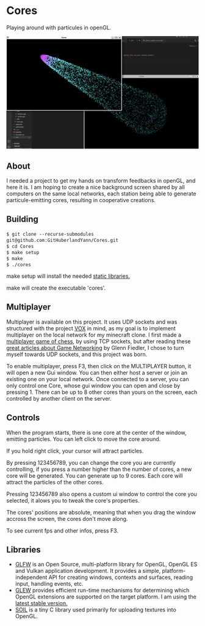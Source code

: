 # Cores
Playing around with particules in openGL.

![2bleScreens](Resources/Screenshots/thumbnail.png)

## About
I needed a project to get my hands on transform feedbacks in openGL, and here it is. I am hoping to create a nice background screen shared by all computers on the same local networks, each station being able to generate particule-emitting cores, resulting in cooperative creations.

## Building
```
$ git clone --recurse-submodules git@github.com:GitHuberlandYann/Cores.git
$ cd Cores
$ make setup
$ make
$ ./cores
```
make setup will install the needed [static libraries.](#libraries)

make will create the executable 'cores'.

## Multiplayer
Multiplayer is available on this project.  It uses UDP sockets and was structured with the project [VOX](https://github.com/GitHuberlandYann/VOX.git) in mind, as my goal is to implement multiplayer on the local network for my minecraft clone.  I first made a [multiplayer game of chess](https://github.com/GitHuberlandYann/multiChesser.git), by using TCP sockets, but after reading these [great articles about Game Networking](https://gafferongames.com/categories/game-networking/) by Glenn Fiedler, I chose to turn myself towards UDP sockets, and this project was born.

To enable multiplayer, press F3, then click on the MULTIPLAYER button, it will open a new Gui window. You can then either host a server or join an existing one on your local network. Once connected to a server, you can only control one Core, whose gui window you can open and close by pressing 1. There can be up to 8 other cores than yours on the screen, each controlled by another client on the server.

## Controls
When the program starts, there is one core at the center of the window, emitting particles.
You can left click to move the core around.

If you hold right click, your cursor will attract particles.

By pressing 123456789, you can change the core you are currently controlling, if you press a number higher than the number of cores, a new core will be generated.  You can generate up to 9 cores.  Each core will attract the particles of the other cores.

Pressing 123456789 also opens a custom ui window to control the core you selected, it alows you to tweak the core's properties.

The cores' positions are absolute, meaning that when you drag the window accross the screen, the cores don't move along.

To see current fps and other infos, press F3.

## Libraries
* [GLFW](https://github.com/glfw/glfw.git) is an Open Source, multi-platform library for OpenGL, OpenGL ES and Vulkan application development. It provides a simple, platform-independent API for creating windows, contexts and surfaces, reading input, handling events, etc.
* [GLEW](https://github.com/nigels-com/glew.git) provides efficient run-time mechanisms for determining which OpenGL extensions are supported on the target platform. I am using the [latest stable version.](https://github.com/nigels-com/glew/releases/tag/glew-2.2.0)
* [SOIL](https://github.com/littlstar/soil.git) is a tiny C library used primarily for uploading textures into OpenGL.
